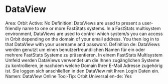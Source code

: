 # DataView

Area: Orbit
Active: No
Definition: DataViews are used to present a user-friendly name to one or more FastStats systems.
In a FastStats multisystem environment, DataViews are used to control which system/s you can access in Orbit depending on the domain of your email address. You then log in to that DataView with your username and password.
Definition de: DataViews werden genutzt um einen benutzerfreundlichen Namen für ein oder mehrere FastStats Systeme zu präsentieren. In einem FastStats Multisystem Umfeld werden DataViews verwendet um die Ihnen zugänglichen Systeme zu kontrollieren, je nachdem welche Domain Ihrer E-Mail Adresse zugehörig ist. Sie loggen sich anschließen in den DataView mit Ihren Login Daten ein.
Namen: DataView
Online Tool-Tip: Orbit
Universal en-de: Yes